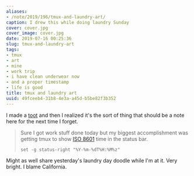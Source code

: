 ```yaml
---
aliases:
- /note/2019/196/tmux-and-laundry-art/
caption: I drew this while doing laundry Sunday
cover: cover.jpg
cover_image: cover.jpg
date: 2019-07-16 00:25:36
slug: tmux-and-laundry-art
tags:
- tmux
- art
- mine
- work trip
- i have clean underwear now
- and a proper timestamp
- life is good
title: tmux and laundry art
uuid: 49fceeb4-31b8-4e3a-a45d-b5be82f3b352
---
```


I made a [toot][] and then I realized it's the sort of thing that should be
a note here for the next time I forget.

[toot]: https://hackers.town/@randomgeek/102448275832514625

> Sure I got work stuff done today but my biggest accomplishment was getting tmux
> to show [ISO 8601][] time in the status bar.
>
>     set -g status-right "%Y-%m-%dT%H:%M%z"

[ISO 8601]: https://en.wikipedia.org/wiki/ISO_8601

Might as well share yesterday's laundry day doodle while I'm at it. Very
bright. I blame California.